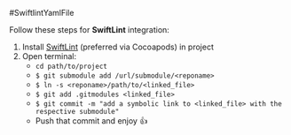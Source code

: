 #SwiftlintYamlFile

Follow these steps for **SwiftLint** integration:

1. Install [SwiftLint](https://github.com/realm/SwiftLint) (preferred via Cocoapods) in project
2. Open terminal:
   * `cd path/to/project`
   * `$ git submodule add /url/submodule/<reponame>`
   * `$ ln -s <reponame>/path/to/<linked_file>`
   * `$ git add .gitmodules <linked_file>`
   * `$ git commit -m "add a symbolic link to <linked_file> with the respective submodule"`
   * Push that commit and enjoy :+1:
